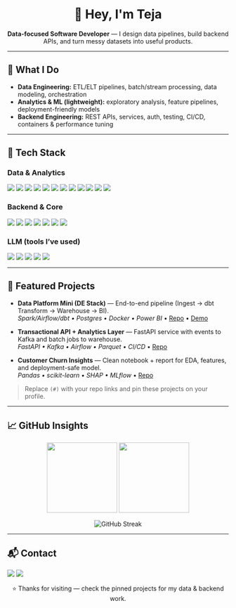 <!-- Profile README for Teja -->

<h1 align="center">👋 Hey, I'm Teja</h1>
<p align="center">
  <b>Data-focused Software Developer</b> — I design data pipelines, build backend APIs, and turn messy datasets into useful products.
</p>

---

## 🎯 What I Do
- **Data Engineering:** ETL/ELT pipelines, batch/stream processing, data modeling, orchestration
- **Analytics & ML (lightweight):** exploratory analysis, feature pipelines, deployment-friendly models
- **Backend Engineering:** REST APIs, services, auth, testing, CI/CD, containers & performance tuning

---

## 🧰 Tech Stack

### Data & Analytics
<p>
  <img src="https://img.shields.io/badge/Pandas-150458?style=for-the-badge&logo=pandas&logoColor=white"/>
  <img src="https://img.shields.io/badge/NumPy-013243?style=for-the-badge&logo=numpy&logoColor=white"/>
  <img src="https://img.shields.io/badge/SQL-4479A1?style=for-the-badge&logo=postgresql&logoColor=white"/>
  <img src="https://img.shields.io/badge/PostgreSQL-336791?style=for-the-badge&logo=postgresql&logoColor=white"/>
  <img src="https://img.shields.io/badge/MySQL-005C84?style=for-the-badge&logo=mysql&logoColor=white"/>
  <img src="https://img.shields.io/badge/MongoDB-4EA94B?style=for-the-badge&logo=mongodb&logoColor=white"/>
  <img src="https://img.shields.io/badge/Apache%20Spark-E25A1C?style=for-the-badge&logo=apachespark&logoColor=white"/>
  <img src="https://img.shields.io/badge/Apache%20Airflow-017CEE?style=for-the-badge&logo=apacheairflow&logoColor=white"/>
  <img src="https://img.shields.io/badge/dbt-FF694B?style=for-the-badge&logo=dbt&logoColor=white"/>
  <img src="https://img.shields.io/badge/Kafka-231F20?style=for-the-badge&logo=apachekafka&logoColor=white"/>
  <img src="https://img.shields.io/badge/Power%20BI-F2C811?style=for-the-badge&logo=powerbi&logoColor=black"/>
  <img src="https://img.shields.io/badge/Tableau-E97627?style=for-the-badge&logo=tableau&logoColor=white"/>
</p>

### Backend & Core
<p>
  <img src="https://img.shields.io/badge/Python-3776AB?style=for-the-badge&logo=python&logoColor=white"/>
  <img src="https://img.shields.io/badge/FastAPI-009688?style=for-the-badge&logo=fastapi&logoColor=white"/>
  <img src="https://img.shields.io/badge/Flask-000000?style=for-the-badge&logo=flask&logoColor=white"/>
  <img src="https://img.shields.io/badge/Java-007396?style=for-the-badge&logo=openjdk&logoColor=white"/>
  <img src="https://img.shields.io/badge/Git-181717?style=for-the-badge&logo=git&logoColor=white"/>
  <img src="https://img.shields.io/badge/Docker-2496ED?style=for-the-badge&logo=docker&logoColor=white"/>
  <img src="https://img.shields.io/badge/Kubernetes-326CE5?style=for-the-badge&logo=kubernetes&logoColor=white"/>
</p>

### LLM (tools I’ve used)
<p>
  <img src="https://img.shields.io/badge/GPT-412991?style=for-the-badge&logo=openai&logoColor=white"/>
  <img src="https://img.shields.io/badge/BERT-1F425F?style=for-the-badge&logo=google&logoColor=white"/>
  <img src="https://img.shields.io/badge/LLaMA-FF4500?style=for-the-badge&logo=meta&logoColor=white"/>
  <img src="https://img.shields.io/badge/HuggingFace-FCC624?style=for-the-badge&logo=huggingface&logoColor=black"/>
  <img src="https://img.shields.io/badge/LangChain-000000?style=for-the-badge&logo=chainlink&logoColor=white"/>
</p>

---

## 📌 Featured Projects
- **Data Platform Mini (DE Stack)** — End-to-end pipeline (Ingest → dbt Transform → Warehouse → BI).  
  _Spark/Airflow/dbt • Postgres • Docker • Power BI_ • [Repo](#) • [Demo](#)

- **Transactional API + Analytics Layer** — FastAPI service with events to Kafka and batch jobs to warehouse.  
  _FastAPI • Kafka • Airflow • Parquet • CI/CD_ • [Repo](#)

- **Customer Churn Insights** — Clean notebook + report for EDA, features, and deployment-safe model.  
  _Pandas • scikit-learn • SHAP • MLflow_ • [Repo](#)

> Replace `(#)` with your repo links and pin these projects on your profile.

---

## 📈 GitHub Insights
<p align="center">
  <img src="https://github-readme-stats.vercel.app/api?username=Teja-ch5&show_icons=true&theme=radical" height="160px"/>
  <img src="https://github-readme-stats.vercel.app/api/top-langs/?username=Teja-ch5&layout=compact&theme=radical" height="160px"/>
</p>
<p align="center">
  <img src="https://streak-stats.demolab.com?user=Teja-ch5&theme=radical" alt="GitHub Streak"/>
</p>

---

## 📬 Contact
<p>
  <a href="mailto:btchalicham@gmail.com"><img src="https://img.shields.io/badge/Gmail-btchalicham%40gmail.com-red?style=for-the-badge&logo=gmail&logoColor=white"/></a>
  <a href="https://www.linkedin.com/in/teja-chalicham/"><img src="https://img.shields.io/badge/LinkedIn-Teja%20Chalicham-blue?style=for-the-badge&logo=linkedin&logoColor=white"/></a>
</p>

<p align="center">⭐️ Thanks for visiting — check the pinned projects for my data & backend work.</p>
